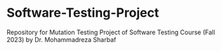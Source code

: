 # Software-Testing-Project
Repository for Mutation Testing Project of Software Testing Course (Fall 2023) by Dr. Mohammadreza Sharbaf
